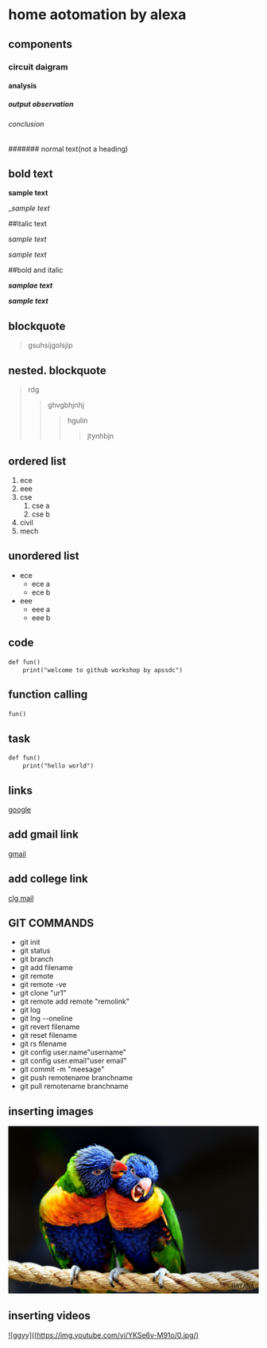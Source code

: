 # home aotomation by alexa
## components
### circuit daigram
#### analysis
##### output observation
###### conclusion
####### normal text(not a heading)
## bold text

**sample text**

__sample text_

##italic text

*sample text*

_sample text_

##bold and italic

**_samplae text_**

__*sample text*__

## blockquote
> gsuhsijgolsjip
## nested. blockquote
> rdg
>> ghvgbhjnhj
>>> hgulin
>>>> jtynhbjn
## ordered list
1. ece
2. eee
3. cse
   1. cse a
   2. cse b
4. civil
5. mech
## unordered list

- ece
    * ece a
    * ece b
- eee
    * eee a
    * eee b
## code
``` 
def fun()
    print("welcome to github workshop by apssdc")
```    
## function calling
`
fun()
`
## task
```
def fun()
    print("hello world")
```

## links
[google](https//www.google.com)

## add gmail link
[gmail](naidukuppala60@gmail.com)
## add college link
[clg mail](kits@1234)

## GIT COMMANDS
- git init
- git status
- git branch
- git add filename
- git remote
- git remote -ve
- git clone "ur1"
- git remote add remote "remolink"
- git log
- git lng --oneline
- git revert filename
- git reset filename
- git rs filename
- git config user.name"username"
- git config user.email"user email"
- git commit -m "meesage"
- git push remotename branchname
- git pull remotename branchname

## inserting images
![image](https://github.com/venkatanaidu857/markdown-syntax-day3/blob/master/7481546_uploadsmember586882yourshot-586882-7481546jpg_olm2z27kl7lbrtlb3pimwfia33p3eflutfvvbpyjwjhzlmh4iziq_2000x1333.jpg)
## inserting videos
[![ggyy]((https://img.youtube.com/vi/YKSe6v-M91o/0.jpg/)](https://www.youtube.com/www.youtube.com/watch?v=YKSe6v-M91o)
